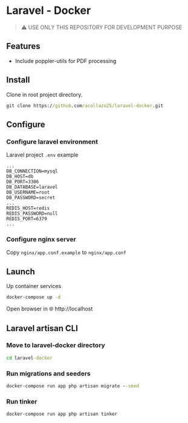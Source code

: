 # Laravel - Docker

> ⚠ USE ONLY THIS REPOSITORY FOR DEVELOPMENT PURPOSE


## Features
-   Include poppler-utils for PDF processing

## Install
Clone in root project directory.
```cmd
git clone https://github.com/acollazo25/laravel-docker.git
```

## Configure

### Configure laravel environment
Laravel project `.env` example
```dotenv
...
DB_CONNECTION=mysql
DB_HOST=db
DB_PORT=3306
DB_DATABASE=laravel
DB_USERNAME=root
DB_PASSWORD=secret
...
REDIS_HOST=redis
REDIS_PASSWORD=null
REDIS_PORT=6379
...
```

### Configure nginx server
Copy `nginx/app.conf.example` to `nginx/app.conf`

## Launch
Up container services
```cmd
docker-compose up -d
```
Open browser in 🌐 http://localhost


## Laravel artisan CLI

### Move to laravel-docker directory
```cmd
cd laravel-docker
```

### Run migrations and seeders
```cmd
docker-compose run app php artisan migrate --seed
```

### Run tinker
```cmd
docker-compose run app php artisan tinker
```
